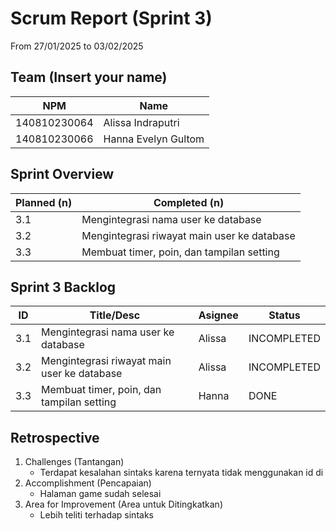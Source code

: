 # Scrum Report (Sprint 3)
 From 27/01/2025 to 03/02/2025

## Team (Insert your name)
| NPM           | Name                   |
| ------------- |------------------------|
| 140810230064  | Alissa Indraputri      |
| 140810230066  | Hanna Evelyn Gultom    |

## Sprint Overview
| Planned (n)                                        | Completed (n)     |
| -------------------------------------------------- |------------------ |
| 3.1 | Mengintegrasi nama user ke database          | Completed       |
| 3.2 | Mengintegrasi riwayat main user ke database  | Completed       |
| 3.3 | Membuat timer, poin, dan tampilan setting    | Completed       |

## Sprint 3 Backlog

| ID  | Title/Desc                                        | Asignee   | Status        |
| --- | ------------------------------------------------- | --------- | ------------- |
| 3.1 | Mengintegrasi nama user ke database               | Alissa    | INCOMPLETED   |
| 3.2 | Mengintegrasi riwayat main user ke database       | Alissa    | INCOMPLETED   |
| 3.3 | Membuat timer, poin, dan tampilan setting         | Hanna     | DONE          | 

## Retrospective 
1. Challenges (Tantangan)
    - Terdapat kesalahan sintaks karena ternyata tidak menggunakan id di 
2. Accomplishment (Pencapaian)
    - Halaman game sudah selesai
3. Area for Improvement (Area untuk Ditingkatkan)
    - Lebih teliti terhadap sintaks

